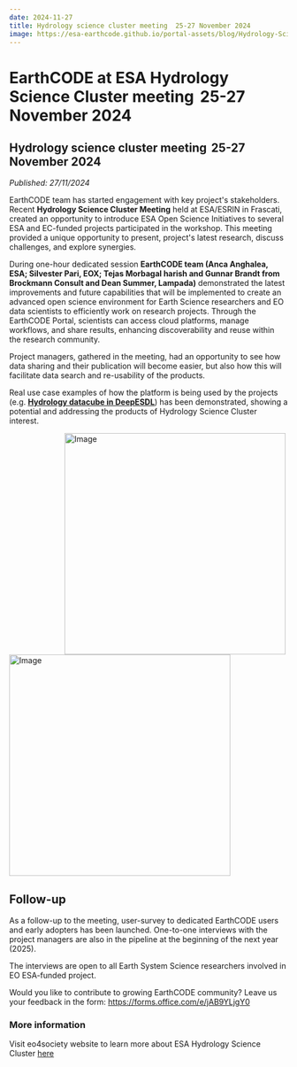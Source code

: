 ```yaml
---
date: 2024-11-27
title: Hydrology science cluster meeting  25-27 November 2024
image: https://esa-earthcode.github.io/portal-assets/blog/Hydrology-Science-cluster-KV.jpg
---
```


# EarthCODE at ESA Hydrology Science Cluster meeting  25-27 November 2024 <!--{ as="img" mode="hero" src="https://esa-earthcode.github.io/portal-assets/blog/Hydrology-Science-cluster-KV.jpg" }-->

## Hydrology science cluster meeting  25-27 November 2024
*Published: 27/11/2024*

EarthCODE team has started engagement with key project's stakeholders. Recent **Hydrology Science Cluster Meeting** held at ESA/ESRIN in Frascati, created an opportunity to introduce ESA Open Science Initiatives to several ESA and EC-funded projects participated in the workshop. This meeting provided a unique opportunity to present, project's latest research, discuss challenges, and explore synergies.  

During one-hour dedicated session **EarthCODE team (Anca Anghalea, ESA; Silvester Pari, EOX; Tejas Morbagal harish and Gunnar Brandt from Brockmann Consult and Dean Summer, Lampada)** demonstrated the latest improvements and future capabilities that will be implemented to create an advanced open science environment for Earth Science researchers and EO data scientists to efficiently work on research projects. Through the EarthCODE Portal, scientists can access cloud platforms, manage workflows, and share results, enhancing discoverability and reuse within the research community.  

Project managers, gathered in the meeting, had an opportunity to see how data sharing and their publication will become easier, but also how this will facilitate data search and re-usability of the products.  

Real use case examples of how the platform is being used by the projects (e.g. **[Hydrology datacube in DeepESDL](https://deepesdl.readthedocs.io/en/latest/datasets/hydrology-1D-0-009deg-100x60x60-3-0-2-zarr/)**) has been demonstrated, showing a potential and addressing the products of Hydrology Science Cluster interest. 

<img src="https://esa-earthcode.github.io/portal-assets/blog/Hydrology_Cluster_Meeting_1.jpg" alt="Image" width="400" style="display:inline-block; margin-left:100px;">

<img src="https://esa-earthcode.github.io/portal-assets/blog/Hydrology_Cluster_Meeting_2.jpg" alt="Image" width="400" style="display:inline-block; margin-right:10px;">
<br>


## Follow-up
As a follow-up to the meeting, user-survey to dedicated EarthCODE users and early adopters has been launched. One-to-one interviews with the project managers are also in the pipeline at the beginning of the next year (2025). 

The interviews are open to all Earth System Science researchers involved in EO ESA-funded project.

Would you like to contribute to growing EarthCODE community? Leave us your feedback in the form: [https://forms.office.com/e/jAB9YLjgY0 ](https://forms.office.com/e/jAB9YLjgY0) 


### More information 
Visit eo4society website to learn more about ESA Hydrology Science Cluster [here](https://eo4society.esa.int/communities/scientists/esa-hydrology-science-cluster/)  

        